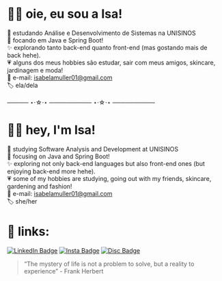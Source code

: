 # 👋🏻 oie, eu sou a Isa! 
📓 estudando Análise e Desenvolvimento de Sistemas na UNISINOS <br>
🎯 focando em Java e Spring Boot! <br> 
✨ explorando tanto back-end quanto front-end (mas gostando mais de back hehe). <br>
💗 alguns dos meus hobbies são estudar, sair com meus amigos, skincare, jardinagem e moda! <br>
📩 e-mail: isabelamuller01@gmail.com <br>
🏷 ela/dela  <br>
<br>
───── ⋆⋅☆⋅⋆ ────────── ⋆⋅☆⋅⋆ ──────────
<br>
# 👋🏻 hey, I'm Isa! 
📓 studying Software Analysis and Development at UNISINOS <br>
🎯 focusing on Java and Spring Boot! <br>
✨ exploring not only back-end languages but also front-end ones (but enjoying back-end more hehe). <br>
💗 some of my hobbies are studying, going out with my friends, skincare, gardening and fashion! <br>
📩 e-mail: isabelamuller01@gmail.com <br>
🏷 she/her  <br>

# 🔗 links: 

[![LinkedIn Badge](https://img.shields.io/badge/LinkedIn-0077B5?style=for-the-badge&logo=linkedin&logoColor=white)](https://www.linkedin.com/in/isabela-m%C3%BCllerrr//)  [![Insta Badge](https://img.shields.io/badge/Instagram-E4405F?style=for-the-badge&logo=instagram&logoColor=white)](https://www.instagram.com/isabelaxmuller/)  [![Disc Badge](https://img.shields.io/badge/Discord-5865F2?style=for-the-badge&logo=discord&logoColor=white)](discordapp.com/users/262048452249255937/) 
<br>
> “The mystery of life is not a problem to solve, but a reality to experience” - Frank Herbert

